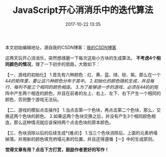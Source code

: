 ﻿---
title: JavaScript开心消消乐中的迭代算法 
date: 2017-10-22 13:35
tags: 算法
reward: true #是否开启打赏功能
comment: true #是否开启评论功能
---
本文初始编辑地址，源自我的CSDN博客：[我的CSDN博客](http://blog.csdn.net/qq_20264891/article/details/78309575)

这两天玩开心消消乐，突然想琢磨一下每次这些小方块的生成算法。
**不考虑4个相同颜色的情况**，理了一下初步的思路，大致如下：


【一、游戏的初始化】
1.首先有六种颜色：红、黄、蓝、绿、棕、紫。那么在一个4*4的矩阵里，要让这六种颜色分布于其中。
2.初始化的颜色随机生成，并且每行、每列不能三个相同的颜色相连。
3.为了能够进一步的游戏，必须在4*4的的矩阵中产生两个相连的颜色，并且在前者的左上、右上、左下、右下产生一个相同的颜色，否则整个游戏无法玩。


【二、游戏的模拟点击操作】
1.当点击第一个色块，再点击第二个色块，那么，交换这两个色块的颜色。
2.如果这两个色块交换之后，并没有产生3个相同颜色相连，那么这种情况就应该保持两个点击色块的原本颜色。


【三、色块消除以后的后续生成*(难点)】
1.当三个色块消除后，上面的元素坍塌掉落。并用新的颜色填充坍塌元素的位置，并且还得遵循【一】中的生成原则。



<b>觉得文章有用？点击下方打赏，鼓励作者更好的写作！</b>

